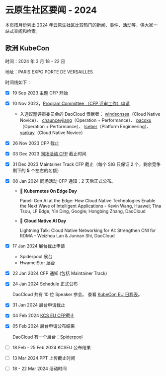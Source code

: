# 云原生社区要闻 - 2024

本页按月份列出 2024 年云原生社区比较热门的新闻、事件、活动等，供大家一站式查阅和检索。

## 欧洲 KubeCon

时间：2024 年 3 月 18 - 22 日

地址：PARIS EXPO PORTE DE VERSAILLES

时间线如下：

- [x] 19 Sep 2023 主题 CFP 开始

- [x] 10 Nov 2023，[Program Committee （CFP 评审工作）申请](https://forms.gle/ee5pX7847Xpb6SB36)

    - 入选议题评审委员会的 DaoCloud 贡献者：
      [windsonsea](https://github.com/windsonsea)（Cloud Native Novice）、
      [chaunceyjiang](https://github.com/chaunceyjiang)（Operation + Performance）、
      [pacoxu](https://github.com/pacoxu)（Operation + Performance）、
      [Iceber](https://github.com/Iceber)（Platform Engineering）、
      [yankay](https://github.com/yankay)（Cloud Native Novice）

- [x] 26 Nov 2023 CFP 截止

- [x] 03 Dec 2023 [同场活动 CFP](https://events.linuxfoundation.org/kubecon-cloudnativecon-europe/co-located-events/cfp-colocated-events/) 截止时间

- [x] 31 Dec 2023 Maintainer Track CFP 截止（每个 SIG 只保证 2 个，剩余竞争剩下的 **5** 个左右的名额）

- [x] 08 Jan 2024 同场活动 CFP 通知；2 天后正式公布。
    - 🎉 __Kubernetes On Edge Day__
    
        Panel: Gen AI at the Edge: How Cloud Native Technologies Enable the Next Wave of Intelligent Applications - Kevin Wang, Huawei; Tina Tsou, LF Edge; Yin Ding, Google; Hongbing Zhang, DaoCloud

    - 🎉 __Cloud Native AI Day__ 
    
        Lightning Talk: Cloud Native Networking for AI: Strengthen CNI for RDMA - Weizhou Lan & Junnan Shi, DaoCloud

- [x] 17 Jan 2024 展台截止申请
    - Spiderpool 展台
    - HwameiStor 展台

- [x] 22 Jan 2024 CFP 通知 (包括 Maintainer Track)

- [x] 24 Jan 2024 Schedule 正式公布

    DaoCloud 共有 10 位 Speaker 参会。
    查看 [KubeCon EU 日程表](https://events.linuxfoundation.org/kubecon-cloudnativecon-europe/program/schedule/)。

- [x] 31 Jan 2024 展台申请截止

- [x] 04 Feb 2024 [KCS EU CFP](https://docs.google.com/forms/d/e/1FAIpQLSfndK6hEDUQlC75_fol0NotaK_FrSC1D1EB-GTP3AsLpRecjw/viewform)截止

- [x] 05 Feb 2024 展台申请公布结果

    DaoCloud 有一个展台：[Spiderpool](https://spidernet-io.github.io/spiderpool/v0.9/)

- [ ] 18 Feb - 25 Feb 2024 KCSEU 公布结果

- [ ] 13 Mar 2024 PPT 上传截止时间

- [ ] 18 - 22 Mar 2024 活动时间
